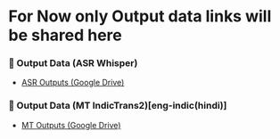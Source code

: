 # For Now only Output data links will be shared here

### 📂 Output Data (ASR Whisper)

- [ASR Outputs (Google Drive)](https://drive.google.com/drive/folders/1wPsHogxfwwsiD225Bke3d0mHPFoiFdu6?usp=drive_link)

### 📂 Output Data (MT IndicTrans2)[eng-indic(hindi)]

- [MT Outputs (Google Drive)](https://drive.google.com/drive/folders/1le6YmY3LaHXVZEfbHx2TkR0t8nOG6eB0?usp=drive_link)



